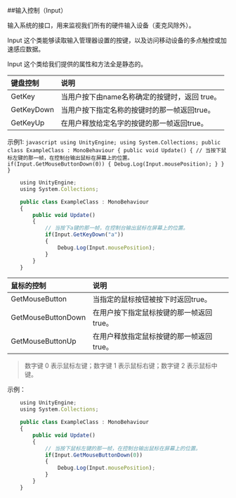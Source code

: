 ##输入控制（Input）

输入系统的接口，用来监视我们所有的硬件输入设备（麦克风除外）。

Input 这个类能够读取输入管理器设置的按键，以及访问移动设备的多点触控或加速感应数据。

Input 这个类给我们提供的属性和方法全是静态的。


|键盘控制|说明|
|:--|:--|
|GetKey|当用户按下由name名称确定的按键时，返回 true。|
|GetKeyDown|当用户按下指定名称的按键时的那一帧返回true。|
|GetKeyUp|在用户释放给定名字的按键的那一帧返回true。|

示例1:
```javascript using UnityEngine; using System.Collections; public class ExampleClass : MonoBehaviour { public void Update() { // 当按下鼠标左键的那一帧，在控制台输出鼠标在屏幕上的位置。 if(Input.GetMouseButtonDown(0)) { Debug.Log(Input.mousePosition); } } }```

```javascript    
    using UnityEngine;     
    using System.Collections;    

    public class ExampleClass : MonoBehaviour    
    {        
        public void Update()        
        {                            
            // 当按下a键的那一帧，在控制台输出鼠标在屏幕上的位置。	                
            if(Input.GetKeyDown("a"))            
            {                
                Debug.Log(Input.mousePosition);            
            }        
        }    
    }
```


|鼠标的控制|说明|
|:--|:--|
|GetMouseButton|当指定的鼠标按钮被按下时返回true。|
|GetMouseButtonDown|在用户按下指定鼠标按键的那一帧返回true。|
|GetMouseButtonUp|在用户释放指定鼠标按键的那一帧返回true。|

>数字键 0 表示鼠标左键；数字键 1 表示鼠标右键；数字键 2 表示鼠标中键。

示例：
```javascript
    using UnityEngine; 
    using System.Collections;

    public class ExampleClass : MonoBehaviour
    {
        public void Update()
        {                
            // 当按下鼠标左键的那一帧，在控制台输出鼠标在屏幕上的位置。	
            if(Input.GetMouseButtonDown(0))
            {
                Debug.Log(Input.mousePosition);
            }
        }
    }
```